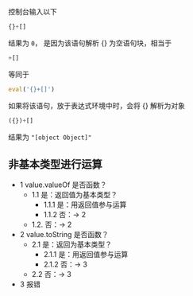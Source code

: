 控制台输入以下
```javascript
{}+[]
```
结果为 `0`， 是因为该语句解析 {} 为空语句块，相当于
```javascript
+[]
```
等同于
```javascript
eval('{}+[]')
```

如果将该语句，放于表达式环境中时，会将 {} 解析为对象
```javascript
({})+[]
```
结果为 `"[object Object]"`


## 非基本类型进行运算
* 1 value.valueOf 是否函数？
  * 1.1 是：返回值为基本类型？
    * 1.1.1 是：用返回值参与运算
    * 1.1.2 否：-> 2
  * 1.2. 否：-> 2
* 2 value.toString 是否函数？
  * 2.1 是：返回为基本类型？
    * 2.1.1 是：用返回值参与运算
    * 2.1.2 否：-> 3
  * 2.2 否：-> 3
* 3 报错
